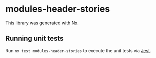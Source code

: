 # modules-header-stories

This library was generated with [Nx](https://nx.dev).

## Running unit tests

Run `nx test modules-header-stories` to execute the unit tests via [Jest](https://jestjs.io).
